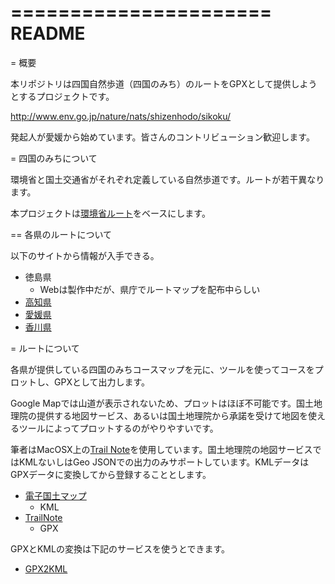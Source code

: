 ======================
README
======================

= 概要

本リポジトリは四国自然歩道（四国のみち）のルートをGPXとして提供しようとするプロジェクトです。

http://www.env.go.jp/nature/nats/shizenhodo/sikoku/

発起人が愛媛から始めています。皆さんのコントリビューション歓迎します。

= 四国のみちについて

環境省と国土交通省がそれぞれ定義している自然歩道です。ルートが若干異なります。

本プロジェクトは[環境省ルート](http://www.env.go.jp/nature/nats/shizenhodo/sikoku/)をベースにします。

== 各県のルートについて

以下のサイトから情報が入手できる。

* 徳島県
  * Webは製作中だが、県庁でルートマップを配布中らしい
* [高知県](http://www.pref.kochi.lg.jp/soshiki/030701/michi.html)
* [愛媛県](http://www.pref.ehime.jp/h15800/e-shizen_k/shikoku/index.html)
* [香川県](http://www.pref.kagawa.jp/kankyo/shizen/you-fo/you-fo/index.html)

= ルートについて

各県が提供している四国のみちコースマップを元に、ツールを使ってコースをプロットし、GPXとして出力します。

Google Mapでは山道が表示されないため、プロットはほぼ不可能です。国土地理院の提供する地図サービス、あるいは国土地理院から承諾を受けて地図を使えるツールによってプロットするのがやりやすいです。

筆者はMacOSX上の[Trail Note](http://trail-note.com)を使用しています。国土地理院の地図サービスではKMLないしはGeo JSONでの出力のみサポートしています。KMLデータはGPXデータに変換してから登録することとします。

* [電子国土マップ](http://maps.gsi.go.jp/)
    - KML
* [TrailNote](http://trail-note.com)
    - GPX

GPXとKMLの変換は下記のサービスを使うとできます。

* [GPX2KML](http://gpx2kml.com)


